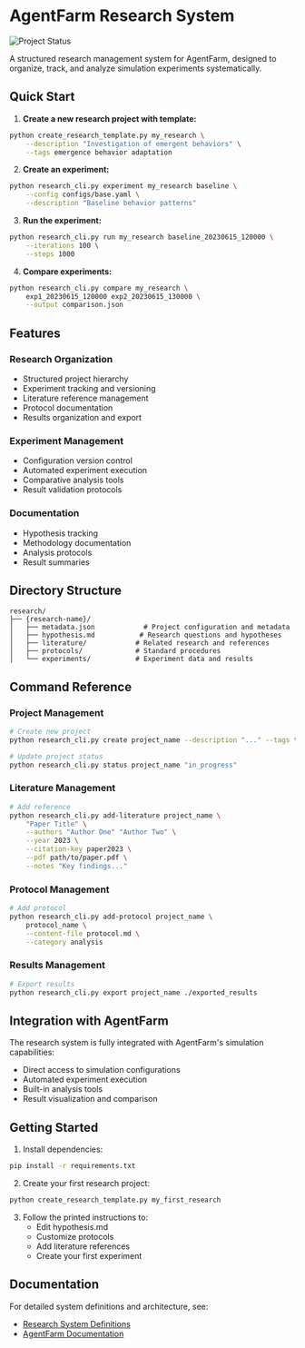 # AgentFarm Research System

![Project Status](https://img.shields.io/badge/status-in%20development-orange)

A structured research management system for AgentFarm, designed to organize, track, and analyze simulation experiments systematically.

## Quick Start

1. **Create a new research project with template:**
```bash
python create_research_template.py my_research \
    --description "Investigation of emergent behaviors" \
    --tags emergence behavior adaptation
```

2. **Create an experiment:**
```bash
python research_cli.py experiment my_research baseline \
    --config configs/base.yaml \
    --description "Baseline behavior patterns"
```

3. **Run the experiment:**
```bash
python research_cli.py run my_research baseline_20230615_120000 \
    --iterations 100 \
    --steps 1000
```

4. **Compare experiments:**
```bash
python research_cli.py compare my_research \
    exp1_20230615_120000 exp2_20230615_130000 \
    --output comparison.json
```

## Features

### Research Organization
- Structured project hierarchy
- Experiment tracking and versioning
- Literature reference management
- Protocol documentation
- Results organization and export

### Experiment Management
- Configuration version control
- Automated experiment execution
- Comparative analysis tools
- Result validation protocols

### Documentation
- Hypothesis tracking
- Methodology documentation
- Analysis protocols
- Result summaries

## Directory Structure

```
research/
├── {research-name}/
│   ├── metadata.json            # Project configuration and metadata
│   ├── hypothesis.md           # Research questions and hypotheses
│   ├── literature/            # Related research and references
│   ├── protocols/             # Standard procedures
│   └── experiments/           # Experiment data and results
```

## Command Reference

### Project Management
```bash
# Create new project
python research_cli.py create project_name --description "..." --tags tag1 tag2

# Update project status
python research_cli.py status project_name "in_progress"
```

### Literature Management
```bash
# Add reference
python research_cli.py add-literature project_name \
    "Paper Title" \
    --authors "Author One" "Author Two" \
    --year 2023 \
    --citation-key paper2023 \
    --pdf path/to/paper.pdf \
    --notes "Key findings..."
```

### Protocol Management
```bash
# Add protocol
python research_cli.py add-protocol project_name \
    protocol_name \
    --content-file protocol.md \
    --category analysis
```

### Results Management
```bash
# Export results
python research_cli.py export project_name ./exported_results
```

## Integration with AgentFarm

The research system is fully integrated with AgentFarm's simulation capabilities:
- Direct access to simulation configurations
- Automated experiment execution
- Built-in analysis tools
- Result visualization and comparison

## Getting Started

1. Install dependencies:
```bash
pip install -r requirements.txt
```

2. Create your first research project:
```bash
python create_research_template.py my_first_research
```

3. Follow the printed instructions to:
   - Edit hypothesis.md
   - Customize protocols
   - Add literature references
   - Create your first experiment

## Documentation

For detailed system definitions and architecture, see:
- [Research System Definitions](docs/research.md)
- [AgentFarm Documentation](docs/README.md)